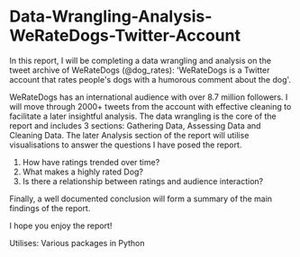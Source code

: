 # Data-Wrangling-Analysis-WeRateDogs-Twitter-Account
In this report, I will be completing a data wrangling and analysis on the tweet archive of WeRateDogs (@dog_rates): 'WeRateDogs is a Twitter account that rates people's dogs with a humorous comment about the dog'.

WeRateDogs has an international audience with over 8.7 million followers. I will move through 2000+ tweets from the account with effective cleaning to facilitate a later insightful analysis. The data wrangling is the core of the report and includes 3 sections: Gathering Data, Assessing Data and Cleaning Data. The later Analysis section of the report will utilise visualisations to answer the questions I have posed the report.

1. How have ratings trended over time? 
2. What makes a highly rated Dog? 
3. Is there a relationship between ratings and audience interaction?

Finally, a well documented conclusion will form a summary of the main findings of the report.

I hope you enjoy the report!



Utilises: Various packages in Python
